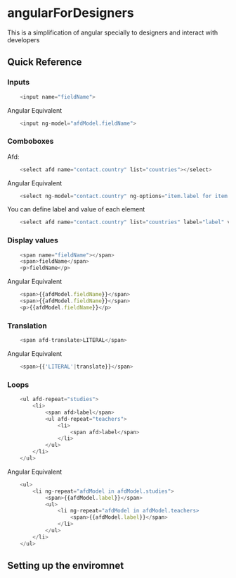 
# angularForDesigners

This is a simplification of angular specially to designers and interact with developers 

## Quick Reference

### Inputs

```javascript
	<input name="fieldName">
```

Angular Equivalent

```javascript
	<input ng-model="afdModel.fieldName">
```

### Comboboxes

Afd:

```javascript
	<select afd name="contact.country" list="countries"></select> 
```

Angular Equivalent

```javascript
	<select ng-model="contact.country" ng-options="item.label for item in afdData.countries track by item.value></select>
```

You can define label and value of each element
```javascript
	<select afd name="contact.country" list="countries" label="label" value="value"></select> 
```


### Display values

```javascript
	<span name="fieldName"></span>
	<span>fieldName</span>
	<p>fieldName</p>
```

Angular Equivalent

```javascript
	<span>{{afdModel.fieldName}}</span>
	<span>{{afdModel.fieldName}}</span>
	<p>{{afdModel.fieldName}}</p>
```


### Translation

```javascript
	<span afd-translate>LITERAL</span>
```

Angular Equivalent

```javascript
	<span>{{'LITERAL'|translate}}</span>
```

### Loops

```javascript
	<ul afd-repeat="studies">
		<li>
			<span afd>label</span>
			<ul afd-repeat="teachers">
				<li>
					<span afd>label</span>
		        </li>
		    </ul>
		</li>
	</ul>
```

Angular Equivalent

```javascript
	<ul>
		<li ng-repeat="afdModel in afdModel.studies">
			<span>{{afdModel.label}}</span>
			<ul>
				<li ng-repeat="afdModel in afdModel.teachers>
					<span>{{afdModel.label}}</span>
				</li>
			</ul>
		</li>
	</ul>
```

## Setting up the enviromnet

